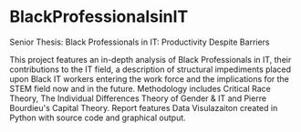 # BlackProfessionalsinIT
Senior Thesis: Black Professionals in IT: Productivity Despite Barriers

This project features an in-depth analysis of Black Professionals in IT, their contributions to the IT field,
a description of structural impediments placed upon Black IT workers entering the work force and the implications
for the STEM field now and in the future.  Methodology includes Critical Race Theory, The Individual Differences 
Theory of Gender & IT and Pierre Bourdieu's Capital Theory.  Report features Data Visulazaiton created in Python 
with source code and graphical output.
